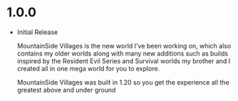 # 1.0.0
- Initial Release

  MountainSide Villages is the new world I've been working on, which also contains my older worlds along with many new additions such as builds inspired by the Resident Evil Series and Survival worlds my brother and I created all in one mega world for you to explore.

   MountainSide Villages was built in 1.20 so you get the experience all the greatest above and under ground 
